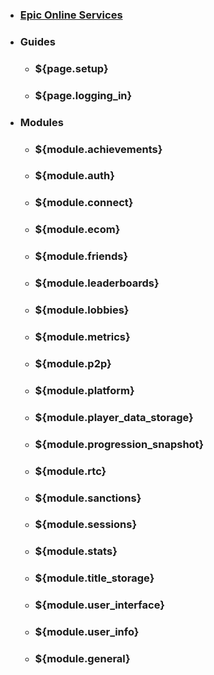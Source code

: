 * ### [Epic Online Services](home)
* ### Guides
  * ### ${page.setup}
  * ### ${page.logging_in}
* ### Modules
  * ### ${module.achievements}
  * ### ${module.auth}
  * ### ${module.connect}
  * ### ${module.ecom}
  * ### ${module.friends}
  * ### ${module.leaderboards}
  * ### ${module.lobbies}
  * ### ${module.metrics}
  * ### ${module.p2p}
  * ### ${module.platform}
  * ### ${module.player_data_storage}
  * ### ${module.progression_snapshot}
  * ### ${module.rtc}
  * ### ${module.sanctions}
  * ### ${module.sessions}
  * ### ${module.stats}
  * ### ${module.title_storage}
  * ### ${module.user_interface}
  * ### ${module.user_info}
  * ### ${module.general}